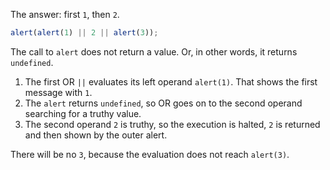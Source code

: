 The answer: first `1`, then `2`.

```js run
alert(alert(1) || 2 || alert(3));
```

The call to `alert` does not return a value. Or, in other words, it returns `undefined`.

1. The first OR `||` evaluates its left operand `alert(1)`. That shows the first message with `1`.
2. The `alert` returns `undefined`, so OR goes on to the second operand searching for a truthy value.
3. The second operand `2` is truthy, so the execution is halted, `2` is returned and then shown by the outer alert.

There will be no `3`, because the evaluation does not reach `alert(3)`.
